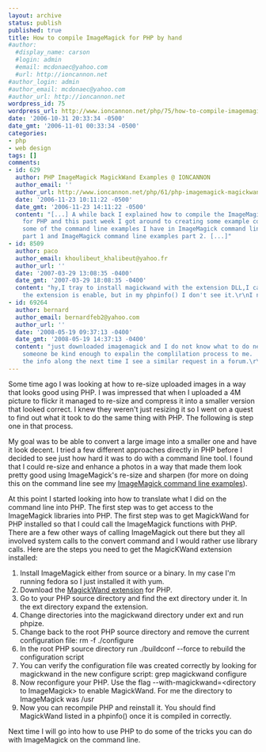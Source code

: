 ```yaml
---
layout: archive
status: publish
published: true
title: How to compile ImageMagick for PHP by hand
#author:
  #display_name: carson
  #login: admin
  #email: mcdonaec@yahoo.com
  #url: http://ioncannon.net
#author_login: admin
#author_email: mcdonaec@yahoo.com
#author_url: http://ioncannon.net
wordpress_id: 75
wordpress_url: http://www.ioncannon.net/php/75/how-to-compile-imagemagick-for-php-by-hand/
date: '2006-10-31 20:33:34 -0500'
date_gmt: '2006-11-01 00:33:34 -0500'
categories:
- php
- web design
tags: []
comments:
- id: 629
  author: PHP ImageMagick MagickWand Examples @ IONCANNON
  author_email: ''
  author_url: http://www.ioncannon.net/php/61/php-imagemagick-magickwand-examples/
  date: '2006-11-23 10:11:22 -0500'
  date_gmt: '2006-11-23 14:11:22 -0500'
  content: "[...] A while back I explained how to compile the ImageMagick extension
    for PHP and this past week I got around to creating some example code to make
    some of the command line examples I have in ImageMagick command line examples
    part 1 and ImageMagick command line examples part 2. [...]"
- id: 8509
  author: paco
  author_email: khoulibeut_khalibeut@yahoo.fr
  author_url: ''
  date: '2007-03-29 13:08:35 -0400'
  date_gmt: '2007-03-29 18:08:35 -0400'
  content: "hy,I tray to install magickwand with the extension DLL,I can see that
    the extension is enable, but in my phpinfo() I don't see it.\r\nI need help"
- id: 69264
  author: bernard
  author_email: bernardfeb2@yahoo.com
  author_url: ''
  date: '2008-05-19 09:37:13 -0400'
  date_gmt: '2008-05-19 14:37:13 -0400'
  content: "just downloaded imagemagick and I do not know what to do next.  Could
    someone be kind enough to expalin the complilation process to me.  I will passs
    the info along the next time I see a similar request in a forum.\r\n               Thank"
---
```


Some time ago I was looking at how to re-size uploaded images in a way that looks good using PHP. I was impressed that when I uploaded a 4M picture to flickr it managed to re-size and compress it into a smaller version that looked correct. I knew they weren't just resizing it so I went on a quest to find out what it took to do the same thing with PHP. The following is step one in that process.

My goal was to be able to convert a large image into a smaller one and have it look decent. I tried a few different approaches directly in PHP before I decided to see just how hard it was to do with a command line tool. I found that I could re-size and enhance a photos in a way that made them look pretty good using ImageMagick's re-size and sharpen (for more on doing this on the command line see my <a href="http://www.ioncannon.net/linux/72/5-imagemagick-command-line-examples-part-2/">ImageMagick command line examples</a>). 

At this point I started looking into how to translate what I did on the command line into PHP. The first step was to get access to the ImageMagick libraries into PHP. The first step was to get MagickWand for PHP installed so that I could call the ImageMagick functions with PHP. There are a few other ways of calling ImageMagick out there but they all involved system calls to the convert command and I would rather use library calls. Here are the steps you need to get the MagicKWand extension installed:

1. Install ImageMagick either from source or a binary. In my case I'm running fedora so I just installed it with yum.
2. Download the <a href="http://www.magickwand.org/download/php/">MagickWand extension</a> for PHP.
3. Go to your PHP source directory and find the ext directory under it. In the ext directory expand the extension.
4. Change directories into the magickwand directory under ext and run phpize.
5. Change back to the root PHP source directory and remove the current configuration file: rm -f ./configure
6. In the root PHP source directory run ./buildconf --force to rebuild the configuration script
7. You can verify the configuration file was created correctly by looking for magickwand in the new configure script: grep magickwand configure
8. Now reconfigure your PHP. Use the flag --with-magickwand=&lt;directory to ImageMagick&gt; to enable MagickWand. For me the directory to ImageMagick was /usr
9. Now you can recompile PHP and reinstall it. You should find MagickWand listed in a phpinfo() once it is compiled in correctly.

Next time I will go into how to use PHP to do some of the tricks you can do with ImageMagick on the command line.



